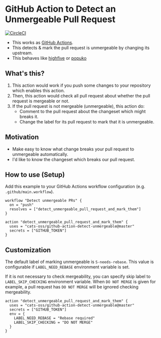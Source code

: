 # GitHub Action to Detect an Unmergeable Pull Request

[![CircleCI](https://circleci.com/gh/cats-oss/github-action-detect-unmergeable.svg?style=svg)](https://circleci.com/gh/cats-oss/github-action-detect-unmergeable)

* This works as [GitHub Actions](https://developer.github.com/actions/).
* This detects & mark the pull request is unmergeable by changing its upstream.
* This behaves like [highfive](https://github.com/servo/highfive) or [popuko](https://github.com/voyagegroup/popuko)


## What's this?

1. This action would work if you push some changes to your repository which enables this action.
2. Then, this action would check all pull request about whether the pull request is mergeable or not.
3. If the pull request is not mergeable (unmergeable), this action do:
    * Comment to the pull request about the changeset which might breaks it. 
    * Change the label for its pull request to mark that it is unmergeable.


## Motivation

* Make easy to know what change breaks your pull request to unmergeable automatically.
* I'd like to know the changeset which breaks our pull request.


## How to use (Setup)

Add this example to your GitHub Actions workflow configuration (e.g. `.github/main.workflow`).


```
workflow "Detect unmergeable PRs" {
  on = "push"
  resolves = ["detect_unmergeable_pull_request_and_mark_them"]
}

action "detect_unmergeable_pull_request_and_mark_them" {
  uses = "cats-oss/github-action-detect-unmergeable@master"
  secrets = ["GITHUB_TOKEN"]
}
```

## Customization

The default label of marking unmergeable is `S-needs-rebase`.
This value is configurable if `LABEL_NEED_REBASE` environment variable is set.

If it is not necessary to check mergeability, you can specify skip label to `LABEL_SKIP_CHECKING` environment variable.
When `DO NOT MERGE` is given for example, a pull request has `DO NOT MERGE` will be ignored checking mergeability.

```
action "detect_unmergeable_pull_request_and_mark_them" {
  uses = "cats-oss/github-action-detect-unmergeable@master"
  secrets = ["GITHUB_TOKEN"]
  env = {
    LABEL_NEED_REBASE = "Rebase required"
    LABEL_SKIP_CHECKING = "DO NOT MERGE"
  }
}
```

